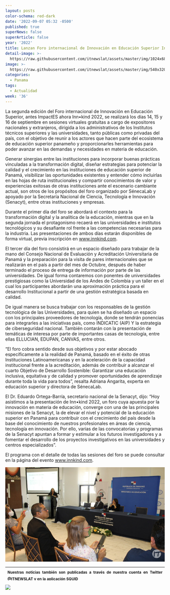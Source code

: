 ```yaml
---
layout: posts
color-schema: red-dark
date: '2022-09-07 05:32 -0500'
published: true
superNews: false
superArticle: false
year: '2022'
title: Lanzan Foro internacional de Innovación en Educación Superior Inn•kind 2022
detail-image: >-
  https://raw.githubusercontent.com/itnewslat/assets/master/img/1024x680/foro-educacion-superior-g.jpg
image: >-
  https://raw.githubusercontent.com/itnewslat/assets/master/img/540x320/foro-educacion-superior-p.jpg
categories:
  - Panama
tags:
  - Actualidad
week: '36'
---
```

La segunda edición del Foro internacional de Innovación en Educación Superior, antes ImpactES ahora Inn•kind 2022, se realizará los días 14, 15 y 16 de septiembre en sesiones virtuales gratuitas a cargo de expositores nacionales y extranjeros, dirigida a los administrativos de los Institutos técnicos superiores y las universidades, tanto públicas como privadas del país, con el objetivo de reunir a los actores que hacen parte del ecosistema de educación superior panameño y proporcionarles herramientas para poder avanzar en las demandas y necesidades en materia de educación.

Generar sinergias entre las instituciones para incorporar buenas prácticas vinculadas a la transformación digital, diseñar estrategias para potenciar la calidad y el crecimiento en las instituciones de educación superior de Panamá, visibilizar las oportunidades existentes y entender cómo incluirlas en las hojas de ruta institucionales y compartir conocimientos de valor y experiencias exitosas de otras instituciones ante el escenario cambiante actual, son otros de los propósitos del foro organizado por SénecaLab y apoyado por la Secretaría Nacional de Ciencia, Tecnología e Innovación (Senacyt), entre otras instituciones y empresas.

Durante el primer día del foro se abordará el contexto para la transformación digital y la analítica de la educación, mientras que en la segunda jornada el protagonismo recaerá en las universidades e institutos tecnológicos y su desafiante rol frente a las competencias necesarias para la industria. Las presentaciones de ambos días estarán disponibles de forma virtual, previa inscripción en www.innkind.com.

El tercer día del foro consistirá en un espacio diseñado para trabajar de la mano del Consejo Nacional de Evaluación y Acreditación Universitaria de Panamá y la preparación para la visita de pares internacionales que se realizarán en el país a partir del mes de Octubre, después de  haber terminado el proceso de entrega de información por parte de las universidades. De igual forma contaremos con ponentes de universidades prestigiosas como la Universidad de los Andes de Colombia y un taller en el cual los participantes abordarán una aproximación práctica para el desarrollo Institucional a partir de una gestión estratégica basada en calidad.

De igual manera se busca trabajar con los responsables de la gestión tecnológica de las Universidades, para quien se ha diseñado un espacio con los principales proveedores de tecnología, donde se tendrán ponencias para integrarles a las iniciativas país, como INDICATIC (AIP) Y la estrategia de ciberseguridad nacional. También contarán con la presentación de temáticas de interesa por parte de importantes casas de tecnología, entre ellas ELLUCIAN, EDUPAN, CANVAS, entre otros.

“El foro cobra sentido desde sus objetivos y por estar abocado específicamente a la realidad de Panamá, basado en el éxito de otras Instituciones Latinoamericanas y en la aceleración de la capacidad institucional frente a la acreditación, además de contribuir a alcanzar el cuarto Objetivo de Desarrollo Sostenible: Garantizar una educación inclusiva, equitativa y de calidad y promover oportunidades de aprendizaje durante toda la vida para todos”, resalta Adriana Angarita, experta en educación superior y directora de SénecaLab. 

El Dr. Eduardo Ortega-Barría, secretario nacional de la Senacyt, dijo: “Hoy asistimos a la presentación de Inn•kind 2022, un foro cuya apuesta por la innovación en materia de educación, converge con una de las principales misiones de la Senacyt, la de elevar el nivel y potencial de la educación superior en Panamá para contribuir con el crecimiento del país desde la base del conocimiento de nuestros profesionales en áreas de ciencia, tecnología en innovación. Por ello, varias de las convocatorias y programas de la Senacyt apuntan a formar y estimular a los futuros investigadores y a fomentar el desarrollo de los proyectos investigativos en las universidades y centros especializados”.

El programa con el detalle de todas las sesiones del foro se puede consultar en la página del evento www.innkind.com.

![](https://raw.githubusercontent.com/itnewslat/assets/master/img/540x320/foro-educacion-superior-p.jpg)

<table style="height: 42px;" width="569">
<tbody>
<tr>
<td style="text-align: justify;"><sub><strong>Nuestras noticias también son publicadas a través de nuestra cuenta en Twitter <a href="https://twitter.com/itnewslat?lang=es">@ITNEWSLAT</a> y en la aplicación <a href="https://squidapp.co/en/">SQUID</a></strong></sub></td>
</tr>
</tbody>
</table>

<img src="https://tracker.metricool.com/c3po.jpg?hash=56f88a41e39ab42c063cc51676587a04"/>
